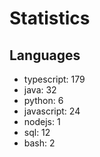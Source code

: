 # Statistics
## Languages
- typescript: 179
- java: 32
- python: 6
- javascript: 24
- nodejs: 1
- sql: 12
- bash: 2

